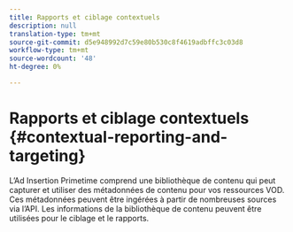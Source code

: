 ```yaml
---
title: Rapports et ciblage contextuels
description: null
translation-type: tm+mt
source-git-commit: d5e948992d7c59e80b530c8f4619adbffc3c03d8
workflow-type: tm+mt
source-wordcount: '48'
ht-degree: 0%

---
```



# Rapports et ciblage contextuels {#contextual-reporting-and-targeting}

L’Ad Insertion Primetime comprend une bibliothèque de contenu qui peut capturer et utiliser des métadonnées de contenu pour vos ressources VOD. Ces métadonnées peuvent être ingérées à partir de nombreuses sources via l’API. Les informations de la bibliothèque de contenu peuvent être utilisées pour le ciblage et le rapports.
